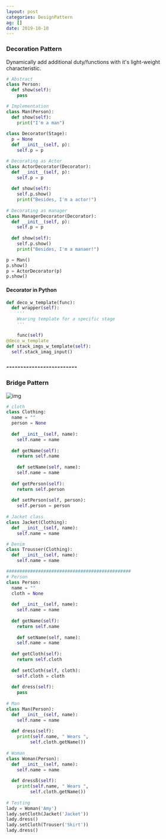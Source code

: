 ```yaml
---
layout: post
categories: DesignPattern
ag: []
date: 2019-10-10
---
```


### Decoration Pattern

Dynamically add additional duty/functions with it's light-weight characteristic.

```python
# Abstract
class Person:
  def show(self):
    pass

# Implementation
class Man(Person):
  def show(self):
    print("I'm a man")
    
class Decorator(Stage):
  p = None
  def __init__(self, p):
    self.p = p

# Decorating as Actor
class ActorDecorator(Decorator):
  def __init__(self, p):
    self.p = p
    
  def show(self):
    self.p.show()
    print("Besides, I'm a actor!")
    
# Decorating as manager
class ManagerDecorator(Decorator):
  def __init__(self, p):
    self.p = p
    
  def show(self):
    self.p.show()
    print("Besides, I'm a manaer!")

p = Man()
p.show()
p = ActorDecorator(p)
p.show()
```

#### Decorator in Python

```python
def deco_w_template(func):
  def wrapper(self):
    '''
    Wearing template for a specific stage
    '''

    func(self)
@deco_w_template
def stack_imgs_w_template(self):
  self.stack_imag_input()
```



### -------------------------

### Bridge Pattern

![img](https://wenku.baidu.com/content/bdfbea1532687e21af45b307e87101f69f31fb57?m=733a52e18c55a2da23ca8d2474c6063b&type=pic&src=9d099aa89ac3df4848d1bb0577d84a2b.png&token=6f2c8b37d54ffc89fefa2592228ab461)

```python 
# cloth
class Clothing:
  name = ""
  person = None
  
  def __init__(self, name):
    self.name = name
  
  def getName(self):
    return self.name
 
	def setName(self, name):
    self.name = name
    
  def getPerson(self):
    return self.person
	
  def setPerson(self, person):
    self.person = person
    
# Jacket class
class Jacket(Clothing):
  def __init__(self, name):
    self.name = name

# Denim
class Trousser(Clothing):
  def __init__(self, name):
    self.name = name

###############################################
# Person
class Person:
  name = ""
  cloth = None
  
  def __init__(self, name):
    self.name = name
  
  def getName(self):
    return self.name
 
	def setName(self, name):
    self.name = name
    
  def getCloth(self):
    return self.cloth
	
  def setCloth(self, cloth):
    self.cloth = cloth
    
  def dress(self):
    pass
  
# Man
class Man(Person):
  def __init__(self, name):
    self.name = name
	
  def dress(self):
    print(self.name, " Wears ", 
         self.cloth.getName())
    
# Woman
class Woman(Person):
  def __init__(self, name):
    self.name = name
	
  def dressß(self):
    print(self.name, " Wears ", 
         self.cloth.getName())
    
# Testing
lady = Woman('Amy')
lady.setCloth(Jacket('Jacket'))
lady.dress()
lady.setCloth(Trouser('Skirt'))
lady.dress()
```

